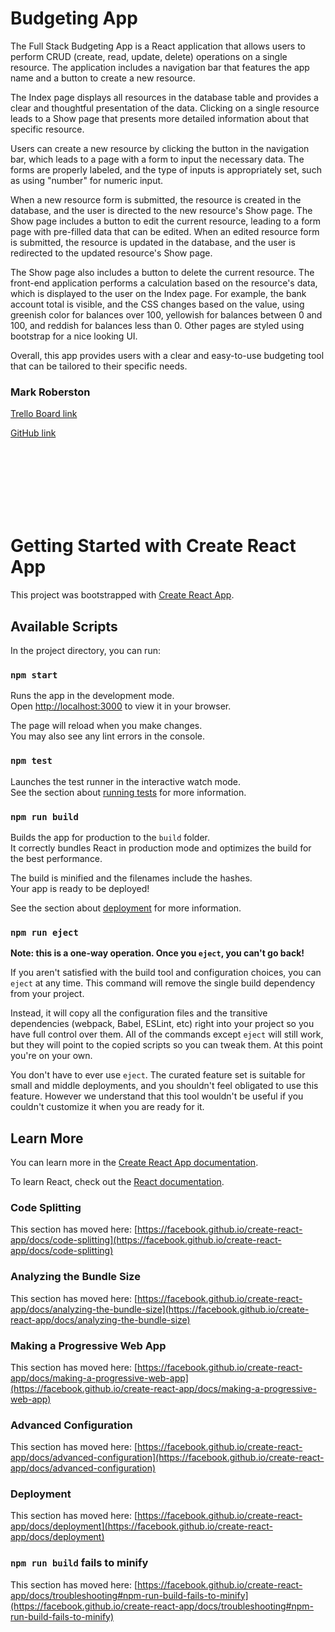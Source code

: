 # Budgeting App

The Full Stack Budgeting App is a React application that allows users to perform CRUD (create, read, update, delete) operations on a single resource. The application includes a navigation bar that features the app name and a button to create a new resource.

The Index page displays all resources in the database table and provides a clear and thoughtful presentation of the data. Clicking on a single resource leads to a Show page that presents more detailed information about that specific resource.

Users can create a new resource by clicking the button in the navigation bar, which leads to a page with a form to input the necessary data. The forms are properly labeled, and the type of inputs is appropriately set, such as using "number" for numeric input.

When a new resource form is submitted, the resource is created in the database, and the user is directed to the new resource's Show page. The Show page includes a button to edit the current resource, leading to a form page with pre-filled data that can be edited. When an edited resource form is submitted, the resource is updated in the database, and the user is redirected to the updated resource's Show page.

The Show page also includes a button to delete the current resource. The front-end application performs a calculation based on the resource's data, which is displayed to the user on the Index page. For example, the bank account total is visible, and the CSS changes based on the value, using greenish color for balances over 100, yellowish for balances between 0 and 100, and reddish for balances less than 0.  Other pages are styled using bootstrap for a nice looking UI.

Overall, this app provides users with a clear and easy-to-use budgeting tool that can be tailored to their specific needs.



### Mark Roberston

<a href="https://trello.com/b/hooDP5Pu/budgeting-app#" target="_blank">Trello Board link</a><br>

<a href="https://github.com/mark-robertson" target="_blank">GitHub link</a><br>

<br><br><br><br><br><br>

# Getting Started with Create React App

This project was bootstrapped with [Create React App](https://github.com/facebook/create-react-app).

## Available Scripts

In the project directory, you can run:

### `npm start`

Runs the app in the development mode.\
Open [http://localhost:3000](http://localhost:3000) to view it in your browser.

The page will reload when you make changes.\
You may also see any lint errors in the console.

### `npm test`

Launches the test runner in the interactive watch mode.\
See the section about [running tests](https://facebook.github.io/create-react-app/docs/running-tests) for more information.

### `npm run build`

Builds the app for production to the `build` folder.\
It correctly bundles React in production mode and optimizes the build for the best performance.

The build is minified and the filenames include the hashes.\
Your app is ready to be deployed!

See the section about [deployment](https://facebook.github.io/create-react-app/docs/deployment) for more information.

### `npm run eject`

**Note: this is a one-way operation. Once you `eject`, you can't go back!**

If you aren't satisfied with the build tool and configuration choices, you can `eject` at any time. This command will remove the single build dependency from your project.

Instead, it will copy all the configuration files and the transitive dependencies (webpack, Babel, ESLint, etc) right into your project so you have full control over them. All of the commands except `eject` will still work, but they will point to the copied scripts so you can tweak them. At this point you're on your own.

You don't have to ever use `eject`. The curated feature set is suitable for small and middle deployments, and you shouldn't feel obligated to use this feature. However we understand that this tool wouldn't be useful if you couldn't customize it when you are ready for it.

## Learn More

You can learn more in the [Create React App documentation](https://facebook.github.io/create-react-app/docs/getting-started).

To learn React, check out the [React documentation](https://reactjs.org/).

### Code Splitting

This section has moved here: [https://facebook.github.io/create-react-app/docs/code-splitting](https://facebook.github.io/create-react-app/docs/code-splitting)

### Analyzing the Bundle Size

This section has moved here: [https://facebook.github.io/create-react-app/docs/analyzing-the-bundle-size](https://facebook.github.io/create-react-app/docs/analyzing-the-bundle-size)

### Making a Progressive Web App

This section has moved here: [https://facebook.github.io/create-react-app/docs/making-a-progressive-web-app](https://facebook.github.io/create-react-app/docs/making-a-progressive-web-app)

### Advanced Configuration

This section has moved here: [https://facebook.github.io/create-react-app/docs/advanced-configuration](https://facebook.github.io/create-react-app/docs/advanced-configuration)

### Deployment

This section has moved here: [https://facebook.github.io/create-react-app/docs/deployment](https://facebook.github.io/create-react-app/docs/deployment)

### `npm run build` fails to minify

This section has moved here: [https://facebook.github.io/create-react-app/docs/troubleshooting#npm-run-build-fails-to-minify](https://facebook.github.io/create-react-app/docs/troubleshooting#npm-run-build-fails-to-minify)
